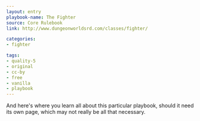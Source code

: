 ```yaml
---
layout: entry
playbook-name: The Fighter
source: Core Rulebook
link: http://www.dungeonworldsrd.com/classes/fighter/

categories:
- fighter

tags:
- quality-5
- original
- cc-by
- free
- vanilla
- playbook
---
```


And here's where you learn all about this particular playbook, should it need its own page, which may not really be all that necessary.
